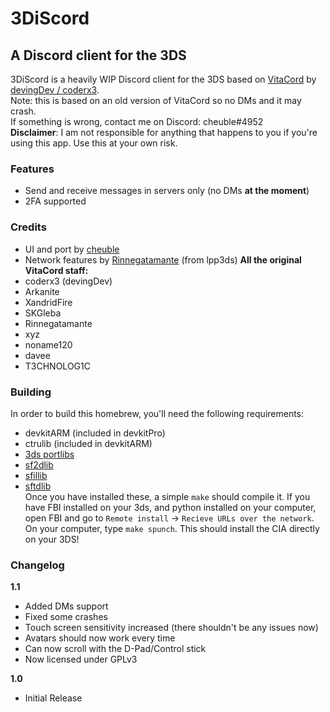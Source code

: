 # 3DiScord
## A Discord client for the 3DS

3DiScord is a heavily WIP Discord client for the 3DS based on [VitaCord](https://github.com/devingDev/VitaCord) by [devingDev / coderx3](https://github.com/devingDev/).  
Note: this is based on an old version of VitaCord so no DMs and it may crash.  
If something is wrong, contact me on Discord: cheuble#4952  
**Disclaimer**: I am not responsible for anything that happens to you if you're using this app. Use this at your own risk.

### Features

* Send and receive messages in servers only (no DMs **at the moment**)
* 2FA supported

### Credits

* UI and port by [cheuble](https://github.com/cheuble)
* Network features by [Rinnegatamante](https://github.com/Rinnegatamante/) (from lpp3ds) 
**All the original VitaCord staff:**
* coderx3 (devingDev)
* Arkanite
* XandridFire
* SKGleba
* Rinnegatamante
* xyz
* noname120
* davee
* T3CHNOLOG1C  

### Building

In order to build this homebrew, you'll need the following requirements:
* devkitARM (included in devkitPro)
* ctrulib (included in devkitARM)
* [3ds portlibs](https://github.com/Cruel/3ds_portlibs)
* [sf2dlib](https://github.com/xerpi/sf2dlib)
* [sfillib](https://github.com/xerpi/sfillib)
* [sftdlib](https://github.com/xerpi/sftdlib)  
Once you have installed these, a simple `make` should compile it. If you have FBI installed on your 3ds, and python installed on your computer, open FBI and go to `Remote install` -> `Recieve URLs over the network`.
 On your computer, type `make spunch`. This should install the CIA directly on your 3DS!
 
### Changelog 

**1.1** 
* Added DMs support
* Fixed some crashes
* Touch screen sensitivity increased (there shouldn't be any issues now)
* Avatars should now work every time
* Can now scroll with the D-Pad/Control stick
* Now licensed under GPLv3

**1.0**
* Initial Release